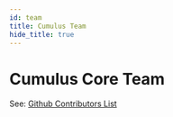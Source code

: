 ```yaml
---
id: team
title: Cumulus Team
hide_title: true
---
```


# Cumulus Core Team

See: [Github Contributors List](https://github.com/nasa/cumulus/blob/master/CONTRIBUTORS.md)
